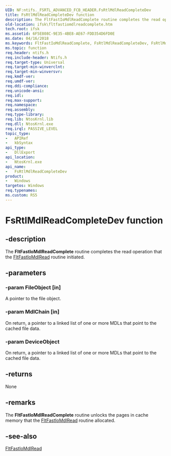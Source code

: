 ```yaml
---
UID: NF:ntifs._FSRTL_ADVANCED_FCB_HEADER.FsRtlMdlReadCompleteDev
title: FsRtlMdlReadCompleteDev function
description: The FltFastIoMdlReadComplete routine completes the read operation that the FltFastIoMdlRead routine initiated.
old-location: ifsk\fltfastiomdlreadcomplete.htm
tech.root: ifsk
ms.assetid: 6F5E808C-9E35-4BE8-AE67-FDD354D6FD0E
ms.date: 04/16/2018
ms.keywords: FltFastIoMdlReadComplete, FsRtlMdlReadCompleteDev, FsRtlMdlReadCompleteDev routine [Installable File System Drivers], fltkernel/FsRtlMdlReadCompleteDev, ifsk.fltfastiomdlreadcomplete
ms.topic: function
req.header: ntifs.h
req.include-header: Ntifs.h
req.target-type: Universal
req.target-min-winverclnt: 
req.target-min-winversvr: 
req.kmdf-ver: 
req.umdf-ver: 
req.ddi-compliance: 
req.unicode-ansi: 
req.idl: 
req.max-support: 
req.namespace: 
req.assembly: 
req.type-library: 
req.lib: NtosKrnl.lib
req.dll: NtosKrnl.exe
req.irql: PASSIVE_LEVEL
topic_type:
-	APIRef
-	kbSyntax
api_type:
-	DllExport
api_location:
-	NtosKrnl.exe
api_name:
-	FsRtlMdlReadCompleteDev
product:
-	Windows
targetos: Windows
req.typenames: 
ms.custom: RS5
---
```


# FsRtlMdlReadCompleteDev function


## -description


The <b>FltFastIoMdlReadComplete</b> routine completes the read operation that the <a href="https://msdn.microsoft.com/library/windows/hardware/hh706188">FltFastIoMdlRead</a> routine initiated.


## -parameters




### -param FileObject [in]

A pointer to the file object.


### -param MdlChain [in]

On return, a pointer to a linked list of one or more MDLs that point to the cached file data.


### -param DeviceObject

<p>On return, a pointer to a linked list of one or more MDLs that point to the cached file data.</p>




## -returns



None




## -remarks



The <b>FltFastIoMdlReadComplete</b> routine unlocks the pages in cache memory that the <a href="https://msdn.microsoft.com/library/windows/hardware/hh706188">FltFastIoMdlRead</a> routine allocated.




## -see-also




<a href="https://msdn.microsoft.com/library/windows/hardware/hh706188">FltFastIoMdlRead</a>
 

 

